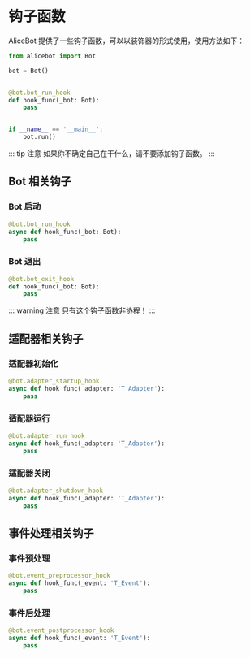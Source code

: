 # 钩子函数

AliceBot 提供了一些钩子函数，可以以装饰器的形式使用，使用方法如下：

```python
from alicebot import Bot

bot = Bot()


@bot.bot_run_hook
def hook_func(_bot: Bot):
    pass


if __name__ == '__main__':
    bot.run()

```

::: tip 注意
如果你不确定自己在干什么，请不要添加钩子函数。
:::

## Bot 相关钩子

### Bot 启动

```python
@bot.bot_run_hook
async def hook_func(_bot: Bot):
    pass
```

### Bot 退出

```python
@bot.bot_exit_hook
def hook_func(_bot: Bot):
    pass
```

::: warning 注意
只有这个钩子函数非协程！
:::

## 适配器相关钩子

### 适配器初始化

```python
@bot.adapter_startup_hook
async def hook_func(_adapter: 'T_Adapter'):
    pass
```

### 适配器运行

```python
@bot.adapter_run_hook
async def hook_func(_adapter: 'T_Adapter'):
    pass
```

### 适配器关闭

```python
@bot.adapter_shutdown_hook
async def hook_func(_adapter: 'T_Adapter'):
    pass
```

## 事件处理相关钩子

### 事件预处理

```python
@bot.event_preprocessor_hook
async def hook_func(_event: 'T_Event'):
    pass
```

### 事件后处理

```python
@bot.event_postprocessor_hook
async def hook_func(_event: 'T_Event'):
    pass
```
